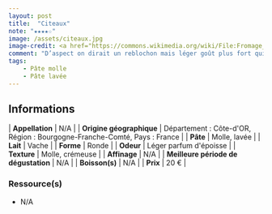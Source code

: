 ```yaml
---
layout: post
title:  "Citeaux"
note: "★★★★☆"
image: /assets/citeaux.jpg
image-credit: <a href="https://commons.wikimedia.org/wiki/File:Fromage_de_C%C3%AEteaux.JPG">Abbaye de Cîteaux</a>, Public domain, via Wikimedia Commons
comment: "D’aspect on dirait un reblochon mais léger goût plus fort qui s’inspire de l’Époisse."
tags:
    - Pâte molle
    - Pâte lavée
---
```


## Informations

| **Appellation** | N/A |
| **Origine géographique** | Département : Côte-d'OR, Région : Bourgogne-Franche-Comté, Pays : France   |
| **Pâte** | Molle, lavée |
| **Lait** | Vache |
| **Forme** | Ronde |
| **Odeur** | Léger parfum d'époisse |
| **Texture** | Molle, crémeuse |
| **Affinage** | N/A |
| **Meilleure période de dégustation** | N/A |
| **Boisson(s)** | N/A |
| **Prix** | 20 €  |

### Ressource(s)
* N/A